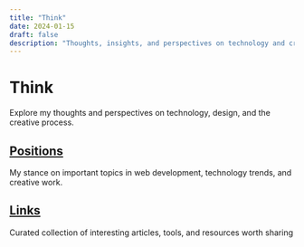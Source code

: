 ```yaml
---
title: "Think"
date: 2024-01-15
draft: false
description: "Thoughts, insights, and perspectives on technology and creativity"
---
```


# Think

Explore my thoughts and perspectives on technology, design, and the creative process.

## [Positions](/think/positions/)
My stance on important topics in web development, technology trends, and creative work.

## [Links](/think/links/)
Curated collection of interesting articles, tools, and resources worth sharing


